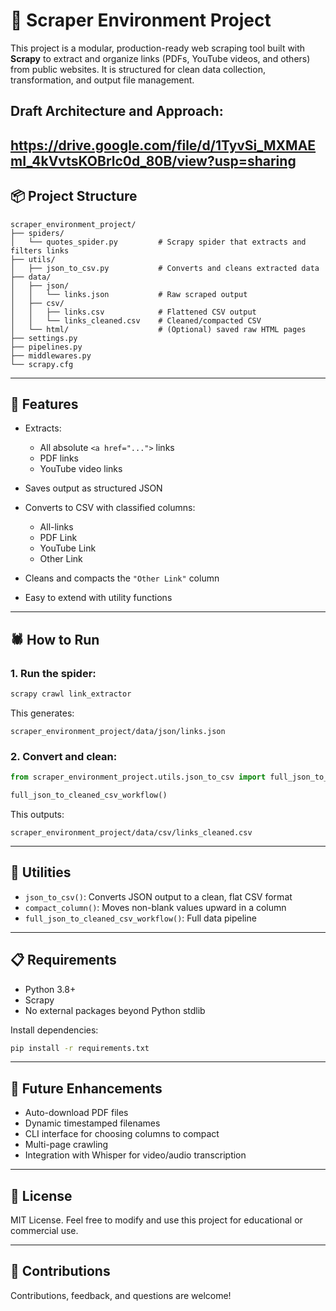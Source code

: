 
# 🔗 Scraper Environment Project

This project is a modular, production-ready web scraping tool built with **Scrapy** to extract and organize links (PDFs, YouTube videos, and others) from public websites. It is structured for clean data collection, transformation, and output file management.

## Draft Architecture and Approach:
https://drive.google.com/file/d/1TyvSi_MXMAEmI_4kVvtsKOBrlc0d_80B/view?usp=sharing 
---

## 📦 Project Structure

```
scraper_environment_project/
├── spiders/
│   └── quotes_spider.py         # Scrapy spider that extracts and filters links
├── utils/
│   ├── json_to_csv.py           # Converts and cleans extracted data
├── data/
│   ├── json/
│   │   └── links.json           # Raw scraped output
│   ├── csv/
│   │   ├── links.csv            # Flattened CSV output
│   │   └── links_cleaned.csv    # Cleaned/compacted CSV
│   └── html/                    # (Optional) saved raw HTML pages
├── settings.py
├── pipelines.py
├── middlewares.py
└── scrapy.cfg
```

---

## 🚀 Features

* Extracts:

  * All absolute `<a href="...">` links
  * PDF links
  * YouTube video links
* Saves output as structured JSON
* Converts to CSV with classified columns:

  * All-links
  * PDF Link
  * YouTube Link
  * Other Link
* Cleans and compacts the `"Other Link"` column
* Easy to extend with utility functions

---

## 🕷 How to Run

### 1. Run the spider:

```bash
scrapy crawl link_extractor
```

This generates:

```
scraper_environment_project/data/json/links.json
```

### 2. Convert and clean:

```python
from scraper_environment_project.utils.json_to_csv import full_json_to_cleaned_csv_workflow

full_json_to_cleaned_csv_workflow()
```

This outputs:

```
scraper_environment_project/data/csv/links_cleaned.csv
```

---

## 🧠 Utilities

* `json_to_csv()`: Converts JSON output to a clean, flat CSV format
* `compact_column()`: Moves non-blank values upward in a column
* `full_json_to_cleaned_csv_workflow()`: Full data pipeline

---

## 📋 Requirements

* Python 3.8+
* Scrapy
* No external packages beyond Python stdlib

Install dependencies:

```bash
pip install -r requirements.txt
```

---

## 💠 Future Enhancements

* Auto-download PDF files
* Dynamic timestamped filenames
* CLI interface for choosing columns to compact
* Multi-page crawling
* Integration with Whisper for video/audio transcription

---

## 📄 License

MIT License. Feel free to modify and use this project for educational or commercial use.

---

## 🤝 Contributions

Contributions, feedback, and questions are welcome!

